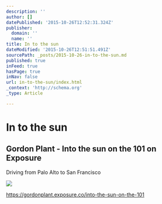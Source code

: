 ```yaml
---
description: ''
author: []
datePublished: '2015-10-26T12:52:31.324Z'
publisher:
  domain: ''
  name: ''
title: In to the sun
dateModified: '2015-10-26T12:51:51.491Z'
sourcePath: _posts/2015-10-26-in-to-the-sun.md
published: true
inFeed: true
hasPage: true
inNav: false
url: in-to-the-sun/index.html
_context: 'http://schema.org'
_type: Article

---
```

# In to the sun

<article style=""><h1>Gordon Plant - Into the sun on the 101 on Exposure</h1><p>Driving from Palo Alto to San Francisco</p><img src="https://exposure.imgix.net/production/posts/96364/cover-photo/cover-1426427336.jpg?fit=crop&amp;w=500&amp;h=500&amp;q=60&amp;fm=pjpg&amp;auto=format" /></article>

https://gordonplant.exposure.co/into-the-sun-on-the-101